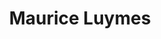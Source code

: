 ---
id: 16
title: 'Maurice Luymes'
description: 'Maurice Luymes komt uit de Achterhoek en heeft Rechten gestudeerd in Nijmegen. Zijn interesse ligt bij filosofie en psychologie: hoe lopen de processen die verborgen zitten achter onze  dagelijkse indrukken.'
keyword: Jurist
image: 5656d1b4-005d-47dc-95d3-38c4447862f1.jpg
---
